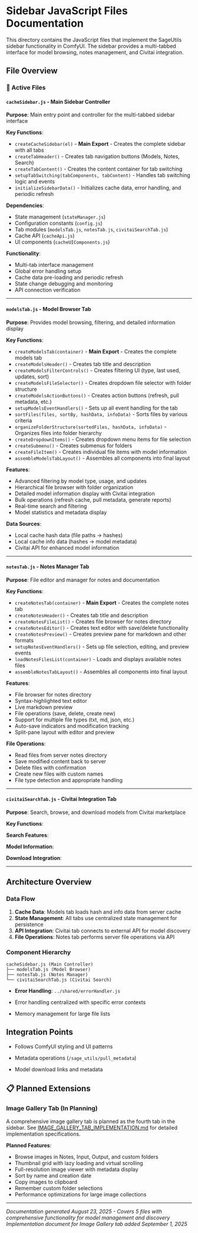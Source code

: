 # Sidebar JavaScript Files Documentation

This directory contains the JavaScript files that implement the SageUtils sidebar functionality in ComfyUI. The sidebar provides a multi-tabbed interface for model browsing, notes management, and Civitai integration.

## File Overview

### 📁 Active Files

#### `cacheSidebar.js` - Main Sidebar Controller
**Purpose**: Main entry point and controller for the multi-tabbed sidebar interface

**Key Functions**:
- `createCacheSidebar(el)` - **Main Export** - Creates the complete sidebar with all tabs
- `createTabHeader()` - Creates tab navigation buttons (Models, Notes, Search)
- `createTabContent()` - Creates the content container for tab switching
- `setupTabSwitching(tabComponents, tabContent)` - Handles tab switching logic and events
- `initializeSidebarData()` - Initializes cache data, error handling, and periodic refresh

**Dependencies**:
- State management (`stateManager.js`)
- Configuration constants (`config.js`)
- Tab modules (`modelsTab.js`, `notesTab.js`, `civitaiSearchTab.js`)
- Cache API (`cacheApi.js`)
- UI components (`cacheUIComponents.js`)

**Functionality**:
- Multi-tab interface management
- Global error handling setup
- Cache data pre-loading and periodic refresh
- State change debugging and monitoring
- API connection verification

---

#### `modelsTab.js` - Model Browser Tab
**Purpose**: Provides model browsing, filtering, and detailed information display

**Key Functions**:
- `createModelsTab(container)` - **Main Export** - Creates the complete models tab
- `createModelsHeader()` - Creates tab title and description
- `createModelsFilterControls()` - Creates filtering UI (type, last used, updates, sort)
- `createModelsFileSelector()` - Creates dropdown file selector with folder structure
- `createModelsActionButtons()` - Creates action buttons (refresh, pull metadata, etc.)
- `setupModelsEventHandlers()` - Sets up all event handling for the tab
- `sortFiles(files, sortBy, hashData, infoData)` - Sorts files by various criteria
- `organizeFolderStructure(sortedFiles, hashData, infoData)` - Organizes files into folder hierarchy
- `createDropdownItems()` - Creates dropdown menu items for file selection
- `createSubmenu()` - Creates submenus for folders
- `createFileItem()` - Creates individual file items with model information
- `assembleModelsTabLayout()` - Assembles all components into final layout

**Features**:
- Advanced filtering by model type, usage, and updates
- Hierarchical file browser with folder organization
- Detailed model information display with Civitai integration
- Bulk operations (refresh cache, pull metadata, generate reports)
- Real-time search and filtering
- Model statistics and metadata display

**Data Sources**:
- Local cache hash data (file paths → hashes)
- Local cache info data (hashes → model metadata)
- Civitai API for enhanced model information

---

#### `notesTab.js` - Notes Manager Tab
**Purpose**: File editor and manager for notes and documentation

**Key Functions**:
- `createNotesTab(container)` - **Main Export** - Creates the complete notes tab
- `createNotesHeader()` - Creates tab title and description
- `createNotesFileList()` - Creates file browser for notes directory
- `createNotesEditor()` - Creates text editor with save/delete functionality
- `createNotesPreview()` - Creates preview pane for markdown and other formats
- `setupNotesEventHandlers()` - Sets up file selection, editing, and preview events
- `loadNotesFilesList(container)` - Loads and displays available notes files
- `assembleNotesTabLayout()` - Assembles all components into final layout

**Features**:
- File browser for notes directory
- Syntax-highlighted text editor
- Live markdown preview
- File operations (save, delete, create new)
- Support for multiple file types (txt, md, json, etc.)
- Auto-save indicators and modification tracking
- Split-pane layout with editor and preview

**File Operations**:
- Read files from server notes directory
- Save modified content back to server
- Delete files with confirmation
- Create new files with custom names
- File type detection and appropriate handling

---

#### `civitaiSearchTab.js` - Civitai Integration Tab
**Purpose**: Search, browse, and download models from Civitai marketplace

**Key Functions**:

**Search Features**:

**Model Information**:

**Download Integration**:

---

## Architecture Overview

### Data Flow
1. **Cache Data**: Models tab loads hash and info data from server cache
2. **State Management**: All tabs use centralized state management for persistence
3. **API Integration**: Civitai tab connects to external API for model discovery
4. **File Operations**: Notes tab performs server file operations via API

### Component Hierarchy
```
cacheSidebar.js (Main Controller)
├── modelsTab.js (Model Browser)
├── notesTab.js (Notes Manager)
└── civitaiSearchTab.js (Civitai Search)
```

- **Error Handling**: `../shared/errorHandler.js`

- Error handling centralized with specific error contexts

- Memory management for large file lists

## Integration Points

- Follows ComfyUI styling and UI patterns

- Metadata operations (`/sage_utils/pull_metadata`)

- Model download links and metadata
## 📋 Planned Extensions

### Image Gallery Tab (In Planning)
A comprehensive image gallery tab is planned as the fourth tab in the sidebar. See [IMAGE_GALLERY_TAB_IMPLEMENTATION.md](./IMAGE_GALLERY_TAB_IMPLEMENTATION.md) for detailed implementation specifications.

**Planned Features**:
- Browse images in Notes, Input, Output, and custom folders
- Thumbnail grid with lazy loading and virtual scrolling
- Full-resolution image viewer with metadata display
- Sort by name and creation date
- Copy images to clipboard
- Remember custom folder selections
- Performance optimizations for large image collections

---

*Documentation generated August 23, 2025 - Covers 5 files with comprehensive functionality for model management and discovery*  
*Implementation document for Image Gallery tab added September 1, 2025*
